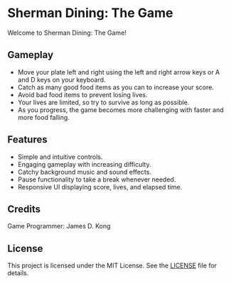 # Sherman Dining: The Game

Welcome to Sherman Dining: The Game!

## Gameplay

- Move your plate left and right using the left and right arrow keys or A and D keys on your keyboard.
- Catch as many good food items as you can to increase your score.
- Avoid bad food items to prevent losing lives.
- Your lives are limited, so try to survive as long as possible.
- As you progress, the game becomes more challenging with faster and more food falling.

## Features

- Simple and intuitive controls.
- Engaging gameplay with increasing difficulty.
- Catchy background music and sound effects.
- Pause functionality to take a break whenever needed.
- Responsive UI displaying score, lives, and elapsed time.

## Credits

Game Programmer: James D. Kong

## License

This project is licensed under the MIT License. See the [LICENSE](LICENSE) file for details.

